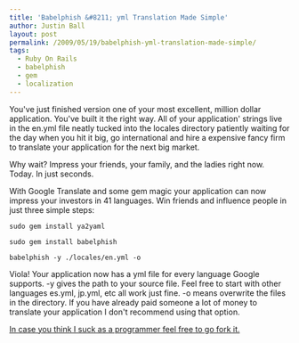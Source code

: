 ```yaml
---
title: 'Babelphish &#8211; yml Translation Made Simple'
author: Justin Ball
layout: post
permalink: /2009/05/19/babelphish-yml-translation-made-simple/
tags:
  - Ruby On Rails
  - babelphish
  - gem
  - localization
---
```

You've just finished version one of your most excellent, million dollar application. You've built it the right way. All of your application' strings live in the en.yml file neatly tucked into the locales directory patiently waiting for the day when you hit it big, go international and hire a expensive fancy firm to translate your application for the next big market.

Why wait? Impress your friends, your family, and the ladies right now. Today. In just seconds.

With Google Translate and some gem magic your application can now impress your investors in 41 languages. Win friends and influence people in just three simple steps:

    sudo gem install ya2yaml

    sudo gem install babelphish

    babelphish -y ./locales/en.yml -o


Viola! Your application now has a yml file for every language Google supports. -y gives the path to your source file. Feel free to start with other languages es.yml, jp.yml, etc all work just fine. -o means overwrite the files in the directory. If you have already paid someone a lot of money to translate your application I don't recommend using that option.

[In case you think I suck as a programmer feel free to go fork it.][1]

 [1]: http://github.com/jbasdf/babelphish/tree/master